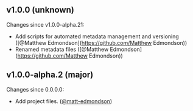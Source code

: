 ## v1.0.0 (unknown)

Changes since v1.0.0-alpha.21:

- Add scripts for automated metadata management and versioning ([@Matthew Edmondson](https://github.com/Matthew Edmondson))
- Renamed metadata files ([@Matthew Edmondson](https://github.com/Matthew Edmondson))

## v1.0.0-alpha.2 (major)

Changes since 0.0.0.0:

- Add project files. ([@matt-edmondson](https://github.com/matt-edmondson))


